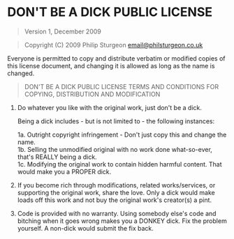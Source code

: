 # DON'T BE A DICK PUBLIC LICENSE

> Version 1, December 2009

> Copyright (C) 2009 Philip Sturgeon <email@philsturgeon.co.uk>

Everyone is permitted to copy and distribute verbatim or modified copies of this license document, and changing it is
allowed as long as the name is changed.

> DON'T BE A DICK PUBLIC LICENSE
> TERMS AND CONDITIONS FOR COPYING, DISTRIBUTION AND MODIFICATION

1. Do whatever you like with the original work, just don't be a dick.

   Being a dick includes - but is not limited to - the following instances:

   1a. Outright copyright infringement - Don't just copy this and change the name.  
   1b. Selling the unmodified original with no work done what-so-ever, that's REALLY being a dick.  
   1c. Modifying the original work to contain hidden harmful content. That would make you a PROPER dick.

2. If you become rich through modifications, related works/services, or supporting the original work, share the love.
   Only a dick would make loads off this work and not buy the original work's creator(s) a pint.

3. Code is provided with no warranty. Using somebody else's code and bitching when it goes wrong makes you a DONKEY
   dick. Fix the problem yourself. A non-dick would submit the fix back.
